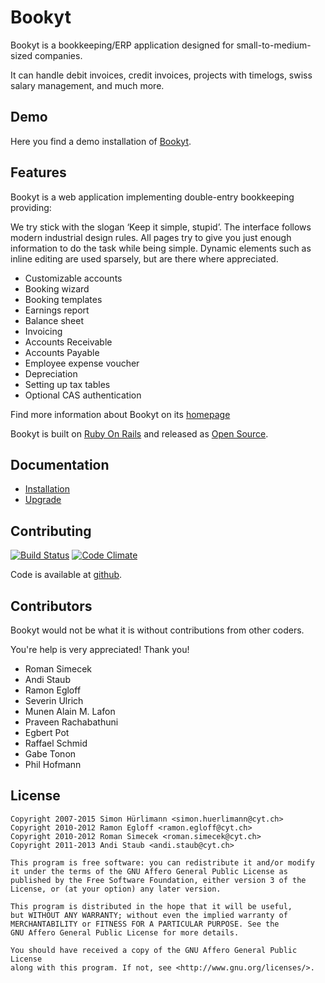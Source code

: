 Bookyt
======

Bookyt is a bookkeeping/ERP application designed for
small-to-medium-sized companies.

It can handle debit invoices, credit invoices, projects with timelogs,
swiss salary management, and much more.

Demo
----

Here you find a demo installation of
[Bookyt](http://bookyt.demo.cyt.ch).

Features
--------

Bookyt is a web application implementing double-entry bookkeeping
providing:

We try stick with the slogan ‘Keep it simple, stupid’. The interface
follows modern industrial design rules. All pages try to give you just
enough information to do the task while being simple. Dynamic elements
such as inline editing are used sparsely, but are there where
appreciated.

- Customizable accounts
- Booking wizard
- Booking templates
- Earnings report
- Balance sheet
- Invoicing
- Accounts Receivable
- Accounts Payable
- Employee expense voucher
- Depreciation
- Setting up tax tables
- Optional CAS authentication

Find more information about Bookyt on its [homepage](http://bookyt.ch)

Bookyt is built on [Ruby On Rails](http://www.rubyonrails.org) and
released as [Open Source](http://www.opensource.org).

Documentation
-------------

- [Installation](https://github.com/huerlisi/bookyt/blob/master/INSTALL.md)
- [Upgrade](https://github.com/huerlisi/bookyt/blob/master/UPGRADE.md)

Contributing
------------

[![Build Status](https://travis-ci.org/huerlisi/bookyt.svg?branch=master)](https://travis-ci.org/huerlisi/bookyt)
[![Code Climate](https://codeclimate.com/github/huerlisi/bookyt/badges/gpa.svg)](https://codeclimate.com/github/huerlisi/bookyt)

Code is available at [github](https://github.com/huerlisi/bookyt).

Contributors
------------

Bookyt would not be what it is without contributions from other coders.

You're help is very appreciated! Thank you!

* Roman Simecek
* Andi Staub
* Ramon Egloff
* Severin Ulrich
* Munen Alain M. Lafon
* Praveen Rachabathuni
* Egbert Pot
* Raffael Schmid
* Gabe Tonon
* Phil Hofmann

License
-------

    Copyright 2007-2015 Simon Hürlimann <simon.huerlimann@cyt.ch>
    Copyright 2010-2012 Ramon Egloff <ramon.egloff@cyt.ch>
    Copyright 2010-2012 Roman Simecek <roman.simecek@cyt.ch>
    Copyright 2011-2013 Andi Staub <andi.staub@cyt.ch>

    This program is free software: you can redistribute it and/or modify
    it under the terms of the GNU Affero General Public License as
    published by the Free Software Foundation, either version 3 of the
    License, or (at your option) any later version.

    This program is distributed in the hope that it will be useful,
    but WITHOUT ANY WARRANTY; without even the implied warranty of
    MERCHANTABILITY or FITNESS FOR A PARTICULAR PURPOSE. See the
    GNU Affero General Public License for more details.

    You should have received a copy of the GNU Affero General Public License
    along with this program. If not, see <http://www.gnu.org/licenses/>.

